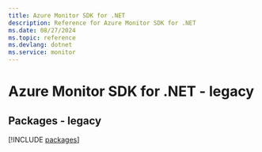 ```yaml
---
title: Azure Monitor SDK for .NET
description: Reference for Azure Monitor SDK for .NET
ms.date: 08/27/2024
ms.topic: reference
ms.devlang: dotnet
ms.service: monitor
---
```

# Azure Monitor SDK for .NET - legacy
## Packages - legacy
[!INCLUDE [packages](monitor-index.md)]